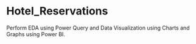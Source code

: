 # Hotel_Reservations
Perform EDA using Power Query and Data Visualization using Charts and Graphs using Power BI.
